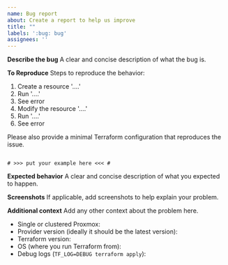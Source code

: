 ```yaml
---
name: Bug report
about: Create a report to help us improve
title: ""
labels: ':bug: bug'
assignees: ''
---
```


**Describe the bug**
A clear and concise description of what the bug is.

**To Reproduce**
Steps to reproduce the behavior:

1. Create a resource '....'
2. Run '....'
3. See error
4. Modify the resource '....'
5. Run '....'
6. See error

Please also provide a minimal Terraform configuration that reproduces the issue.

```hcl

# >>> put your example here <<< #

```

**Expected behavior**
A clear and concise description of what you expected to happen.

**Screenshots**
If applicable, add screenshots to help explain your problem.

**Additional context**
Add any other context about the problem here.

- Single or clustered Proxmox:
- Provider version (ideally it should be the latest version):
- Terraform version:
- OS (where you run Terraform from):
- Debug logs (`TF_LOG=DEBUG terraform apply`):
